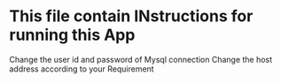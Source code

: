 # This file contain INstructions for running this App
Change the user id and password of Mysql connection
Change the host address according to your Requirement
